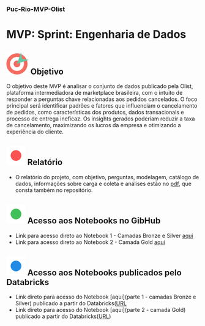 ### Puc-Rio-MVP-Olist

# MVP: Sprint: Engenharia de Dados

## ![Imagem objetivo](icons8-objective-58.png) Objetivo

O objetivo deste MVP é analisar o conjunto de dados publicado pela Olist, plataforma intermediadora de marketplace brasileira, com o intuito de responder a perguntas chave relacionadas aos pedidos cancelados. O foco principal será identificar padrões e fatores que influenciam o cancelamento de pedidos, como características dos produtos, dados transacionais e processo de entrega ineficaz. Os insights gerados poderiam reduzir a taxa de cancelamento, maximizando os lucros da empresa e otimizando a experiência do cliente.


## ![1](ponto-verm.png) Relatório
- O relatório do projeto, com objetivo, perguntas, modelagem, catálogo de dados, informações sobre carga e coleta e análises estão no [pdf](https://github.com/claradelboni/Puc-Rio-MVP-Olist/blob/main/Relatorio%20MVP%20-%20Engenharia%20de%20Dados.pdf), que consta também no repositório.


## ![2](ponto-verde.png) Acesso aos Notebooks no GibHub
- Link para acesso direto ao Notebook 1 - Camadas Bronze e Silver [aqui](https://github.com/claradelboni/Puc-Rio-MVP-Olist/blob/main/MVP%20-%20Disciplina_%20Sprint_%20Engenharia%20de%20Dados.ipynb)
- Link para acesso direto ao Notebook 2 - Camada Gold [aqui](MVP%20-%20Parte%202%20-%20Disciplina_%20Sprint_%20Engenharia%20de%20Dados.ipynb)


## ![3](ponto-azul.png) Acesso aos Notebooks publicados pelo Databricks
- Link direto para acesso do Notebook [aqui](parte 1 - camadas Bronze e Silver) publicado a partir do Databricks([URL](https://databricks-prod-cloudfront.cloud.databricks.com/public/4027ec902e239c93eaaa8714f173bcfc/2039929868144028/2485717882172994/126587948245777/latest.html)
- Link direto para acesso do Notebook [aqui](parte 2 - camada Gold) publicado a partir do Databricks([URL](https://databricks-prod-cloudfront.cloud.databricks.com/public/4027ec902e239c93eaaa8714f173bcfc/2039929868144028/1929157071584408/126587948245777/latest.html))
